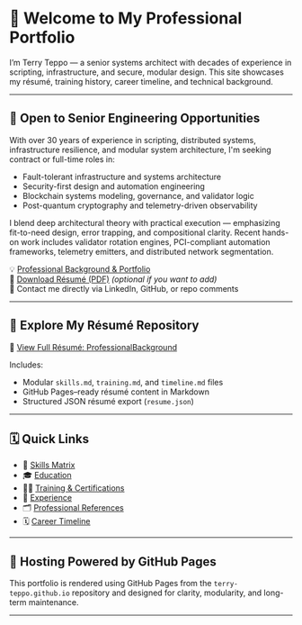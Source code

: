 # 👋 Welcome to My Professional Portfolio

I’m Terry Teppo — a senior systems architect with decades of experience in scripting, infrastructure, and secure, modular design. This site showcases my résumé, training history, career timeline, and technical background.

---

## 🎯 Open to Senior Engineering Opportunities

With over 30 years of experience in scripting, distributed systems, infrastructure resilience, and modular system architecture, I'm seeking contract or full-time roles in:

- Fault-tolerant infrastructure and systems architecture  
- Security-first design and automation engineering  
- Blockchain systems modeling, governance, and validator logic  
- Post-quantum cryptography and telemetry-driven observability

I blend deep architectural theory with practical execution — emphasizing fit-to-need design, error trapping, and compositional clarity. Recent hands-on work includes validator rotation engines, PCI-compliant automation frameworks, telemetry emitters, and distributed network segmentation.

💡 [Professional Background & Portfolio](https://terry-teppo.github.io/ProfessionalBackground)  
📄 [Download Résumé (PDF)](resume.pdf) _(optional if you want to add)_  
🧠 Contact me directly via LinkedIn, GitHub, or repo comments

---

## 📂 Explore My Résumé Repository

🔗 [View Full Résumé: ProfessionalBackground](https://github.com/terry-teppo/ProfessionalBackground)

Includes:
- Modular `skills.md`, `training.md`, and `timeline.md` files
- GitHub Pages–ready résumé content in Markdown
- Structured JSON résumé export (`resume.json`)

---

## 🗓️ Quick Links

- 🧠 [Skills Matrix](https://github.com/terry-teppo/ProfessionalBackground/blob/main/skills.md)
- 🎓 [Education](https://github.com/terry-teppo/ProfessionalBackground/blob/main/education.md)
- 🧑‍💻 [Training & Certifications](https://github.com/terry-teppo/ProfessionalBackground/blob/main/training.md)
- 💼 [Experience](https://github.com/terry-teppo/ProfessionalBackground/blob/main/experience.md)
- 🗂️ [Professional References](https://github.com/terry-teppo/ProfessionalBackground/blob/main/references.md)
- 🗓️ [Career Timeline](https://github.com/terry-teppo/ProfessionalBackground/blob/main/timeline.md)

---

## 🚀 Hosting Powered by GitHub Pages

This portfolio is rendered using GitHub Pages from the `terry-teppo.github.io` repository and designed for clarity, modularity, and long-term maintenance.

---
